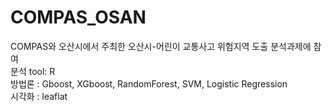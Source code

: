 # COMPAS_OSAN
COMPAS와 오산시에서 주최한 오산시-어린이 교통사고 위험지역 도출 분석과제에 참여\
분석 tool: R\
방법론 : Gboost, XGboost, RandomForest, SVM, Logistic Regression\
시각화 : leaflat
